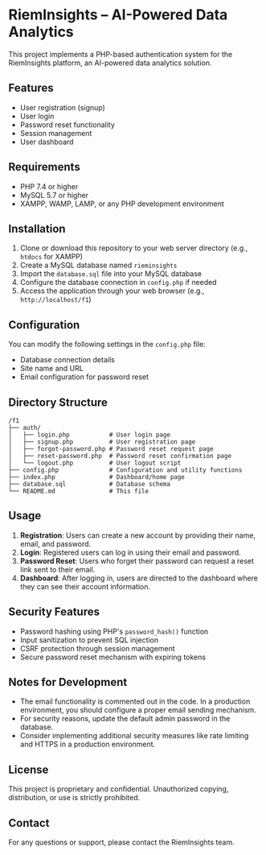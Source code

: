# RiemInsights – AI-Powered Data Analytics

This project implements a PHP-based authentication system for the RiemInsights platform, an AI-powered data analytics solution.

## Features

- User registration (signup)
- User login
- Password reset functionality
- Session management
- User dashboard

## Requirements

- PHP 7.4 or higher
- MySQL 5.7 or higher
- XAMPP, WAMP, LAMP, or any PHP development environment

## Installation

1. Clone or download this repository to your web server directory (e.g., `htdocs` for XAMPP)
2. Create a MySQL database named `rieminsights`
3. Import the `database.sql` file into your MySQL database
4. Configure the database connection in `config.php` if needed
5. Access the application through your web browser (e.g., `http://localhost/f1`)

## Configuration

You can modify the following settings in the `config.php` file:

- Database connection details
- Site name and URL
- Email configuration for password reset

## Directory Structure

```
/f1
├── auth/
│   ├── login.php           # User login page
│   ├── signup.php          # User registration page
│   ├── forgot-password.php # Password reset request page
│   ├── reset-password.php  # Password reset confirmation page
│   └── logout.php          # User logout script
├── config.php              # Configuration and utility functions
├── index.php               # Dashboard/home page
├── database.sql            # Database schema
└── README.md               # This file
```

## Usage

1. **Registration**: Users can create a new account by providing their name, email, and password.
2. **Login**: Registered users can log in using their email and password.
3. **Password Reset**: Users who forget their password can request a reset link sent to their email.
4. **Dashboard**: After logging in, users are directed to the dashboard where they can see their account information.

## Security Features

- Password hashing using PHP's `password_hash()` function
- Input sanitization to prevent SQL injection
- CSRF protection through session management
- Secure password reset mechanism with expiring tokens

## Notes for Development

- The email functionality is commented out in the code. In a production environment, you should configure a proper email sending mechanism.
- For security reasons, update the default admin password in the database.
- Consider implementing additional security measures like rate limiting and HTTPS in a production environment.

## License

This project is proprietary and confidential. Unauthorized copying, distribution, or use is strictly prohibited.

## Contact

For any questions or support, please contact the RiemInsights team.